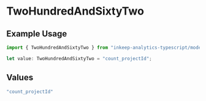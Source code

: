 # TwoHundredAndSixtyTwo

## Example Usage

```typescript
import { TwoHundredAndSixtyTwo } from "inkeep-analytics-typescript/models/operations";

let value: TwoHundredAndSixtyTwo = "count_projectId";
```

## Values

```typescript
"count_projectId"
```